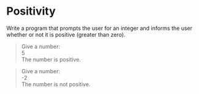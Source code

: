 # Positivity

Write a program that prompts the user for an integer and informs the user whether or not it is positive (greater than zero).

>Give a number: <br>
5 <br>
The number is positive.

> Give a number: <br>
-2 <br>
The number is not positive.